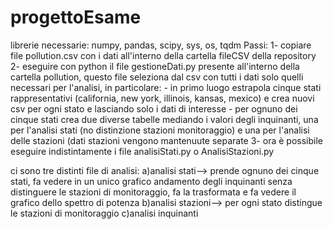 # progettoEsame
librerie necessarie: numpy, pandas, scipy, sys, os, tqdm
Passi: 
1- copiare file pollution.csv con i dati all'interno della cartella fileCSV della repository
2- eseguire con python il file gestioneDati.py presente all'interno della cartella pollution, questo file seleziona dal csv con tutti i dati solo quelli necessari per l'analisi, in particolare: 
	- in primo luogo estrapola cinque stati rappresentativi (california, new york, illinois, kansas, mexico) e crea nuovi csv per ogni stato e lasciando solo i dati di interesse
	- per ognuno dei cinque stati crea due diverse tabelle mediando i valori degli inquinanti, una per l'analisi stati (no distinzione stazioni monitoraggio) e una per l'analisi delle stazioni (dati stazioni vengono mantenuute separate
3- ora è possibile eseguire indistintamente i file analisiStati.py o AnalisiStazioni.py 


ci sono tre distinti file di analisi: 
	a)analisi stati--> prende ognuno dei cinque stati, fa vedere in un unico grafico andamento degli inquinanti senza distinguere le stazioni di monitoraggio, fa la trasformata e fa vedere il grafico dello spettro di potenza
	b)analisi stazioni--> per ogni stato distingue le stazioni di monitoraggio 
	c)analisi inquinanti
